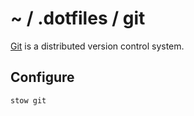# ~ / .dotfiles / git

[Git](https://git-scm.com/) is a distributed version control system.

## Configure

```sh
stow git
```
